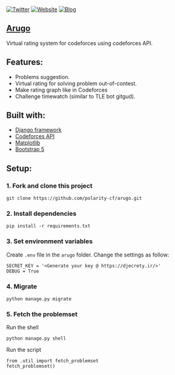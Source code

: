[![Twitter](https://img.shields.io/twitter/url?label=%40polarity_iniad&style=social&url=https%3A%2F%2Ftwitter.com%2Fpolarity_iniad)](https://twitter.com/polarity_iniad)
[![Website](https://img.shields.io/website?up_message=arugo&url=https%3A%2F%2Farugo.herokuapp.com%2F)](https://arugo.herokuapp.com/)
[![Blog](https://img.shields.io/website?up_message=codeforces%20blog&url=https%3A%2F%2Fcodeforces.com%2Fblog%2Fentry%2F96830)](https://codeforces.com/blog/entry/96830)


## [Arugo](https://arugo.herokuapp.com/)
Virtual rating system for codeforces using codeforces API.

## Features:
- Problems suggestion.
- Virtual rating for solving problem out-of-contest.
- Make rating graph like in Codeforces
- Challenge timewatch (similar to TLE bot gitgud).

## Built with:
- [Django framework](https://www.djangoproject.com/)
- [Codeforces API](https://codeforces.com/apiHelp)
- [Matplotlib](https://matplotlib.org/)
- [Bootstrap 5](https://getbootstrap.com/)

## Setup:

### 1. Fork and clone this project
```
git clone https://github.com/polarity-cf/arugo.git
```
### 2. Install dependencies
```
pip install -r requirements.txt
```
### 3. Set environment variables
Create ```.env``` file in the ```arugo``` folder.
Change the settings as follow:
```
SECRET_KEY = '<Generate your key @ https://djecrety.ir/>'
DEBUG = True
```
### 4. Migrate
```
python manage.py migrate
```
### 5. Fetch the problemset
Run the shell
```
python manage.py shell
```
Run the script
```
from .util import fetch_problemset
fetch_problemset()
```

